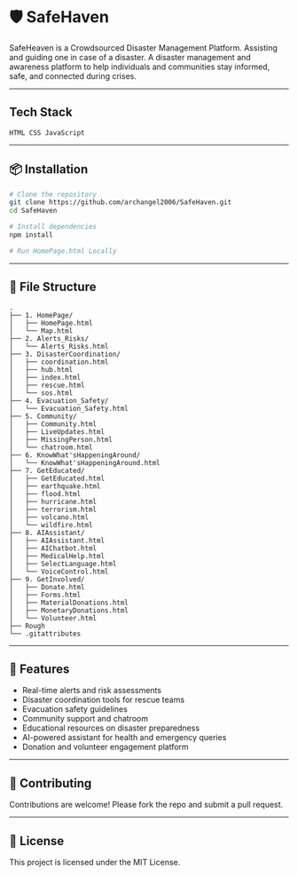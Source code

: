 # 🛡️ SafeHaven
SafeHeaven is a Crowdsourced Disaster Management Platform. Assisting and guiding one in case of a disaster.
A disaster management and awareness platform to help individuals and communities stay informed, safe, and connected during crises.

<!-- ⚠️ [Notice: This project is not part of GSSoC '25](https://github.com/archangel2006/SafeHaven/issues/6) -->

---
## Tech Stack

```
HTML CSS JavaScript
```
---

## 📦 Installation

```bash
# Clone the repository
git clone https://github.com/archangel2006/SafeHaven.git
cd SafeHaven

# Install dependencies
npm install

# Run HomePage.html Locally
```

---

## 📁 File Structure

```
.
├── 1. HomePage/
│   ├── HomePage.html
│   └── Map.html
├── 2. Alerts_Risks/
│   └── Alerts_Risks.html
├── 3. DisasterCoordination/
│   ├── coordination.html
│   ├── hub.html
│   ├── index.html
│   ├── rescue.html
│   └── sos.html
├── 4. Evacuation_Safety/
│   └── Evacuation_Safety.html
├── 5. Community/
│   ├── Community.html
│   ├── LiveUpdates.html
│   ├── MissingPerson.html
│   └── chatroom.html
├── 6. KnowWhat'sHappeningAround/
│   └── KnowWhat'sHappeningAround.html
├── 7. GetEducated/
│   ├── GetEducated.html
│   ├── earthquake.html
│   ├── flood.html
│   ├── hurricane.html
│   ├── terrorism.html
│   ├── volcano.html
│   └── wildfire.html
├── 8. AIAssistant/
│   ├── AIAssistant.html
│   ├── AIChatbot.html
│   ├── MedicalHelp.html
│   ├── SelectLanguage.html
│   └── VoiceControl.html
├── 9. GetInvolved/
│   ├── Donate.html
│   ├── Forms.html
│   ├── MaterialDonations.html
│   ├── MonetaryDonations.html
│   └── Volunteer.html
├── Rough
└── .gitattributes
```

---

## 🚀 Features

- Real-time alerts and risk assessments  
- Disaster coordination tools for rescue teams  
- Evacuation safety guidelines  
- Community support and chatroom  
- Educational resources on disaster preparedness  
- AI-powered assistant for health and emergency queries  
- Donation and volunteer engagement platform  

---

## 🤝 Contributing

Contributions are welcome! Please fork the repo and submit a pull request.

---

## 📄 License

This project is licensed under the MIT License.
